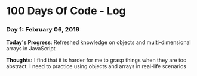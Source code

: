 # 100 Days Of Code - Log

### Day 1: February 06, 2019

**Today's Progress**: Refreshed knowledge on objects and multi-dimensional arrays in JavaScript

**Thoughts:** I find that it is harder for me to grasp things when they are too abstract. I need to practice using objects and arrays in real-life scenarios

